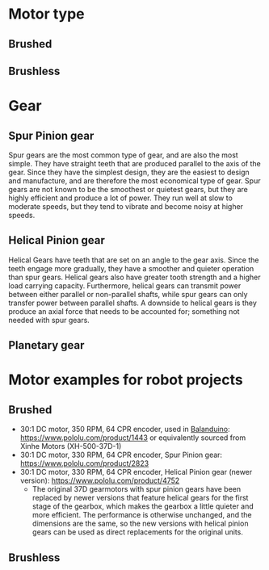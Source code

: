# Motor type
## Brushed

## Brushless

# Gear
## Spur Pinion gear
Spur gears are the most common type of gear, and are also the most simple. They have straight teeth that are produced parallel to the axis of the gear. Since they have the simplest design, they are the easiest to design and manufacture, and are therefore the most economical type of gear. Spur gears are not known to be the smoothest or quietest gears, but they are highly efficient and produce a lot of power. They run well at slow to moderate speeds, but they tend to vibrate and become noisy at higher speeds.

## Helical Pinion gear
Helical Gears have teeth that are set on an angle to the gear axis. Since the teeth engage more gradually, they have a smoother and quieter operation than spur gears. Helical gears also have greater tooth strength and a higher load carrying capacity. Furthermore, helical gears can transmit power between either parallel or non-parallel shafts, while spur gears can only transfer power between parallel shafts. A downside to helical gears is they produce an axial force that needs to be accounted for; something not needed with spur gears.

## Planetary gear

# Motor examples for robot projects
## Brushed
- 30:1 DC motor, 350 RPM, 64 CPR encoder, used in [Balanduino](http://balanduino.tkjelectronics.dk/): https://www.pololu.com/product/1443 or equivalently sourced from Xinhe Motors (XH-500-37D-1)
- 30:1 DC motor, 330 RPM, 64 CPR encoder, Spur Pinion gear: https://www.pololu.com/product/2823
- 30:1 DC motor, 330 RPM,  64 CPR encoder, Helical Pinion gear (newer version): https://www.pololu.com/product/4752
    - The original 37D gearmotors with spur pinion gears have been replaced by newer versions that feature helical gears for the first stage of the gearbox, which makes the gearbox a little quieter and more efficient. The performance is otherwise unchanged, and the dimensions are the same, so the new versions with helical pinion gears can be used as direct replacements for the original units.
    
## Brushless